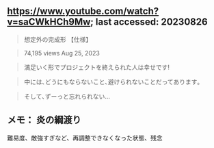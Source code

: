 ## https://www.youtube.com/watch?v=saCWkHCh9Mw; last accessed: 20230826 

> 想定外の完成形 【仕様】 

> 74,195 views  Aug 25, 2023

> 満足いく形でプロジェクトを終えられた人は幸せです!

> 中には､どうにもならないこと､避けられないことだってあります｡

> そして､ずーっと忘れられない…

## メモ： 炎の綱渡り

難易度、敵強すぎなど、再調整できなくなった状態、残念
